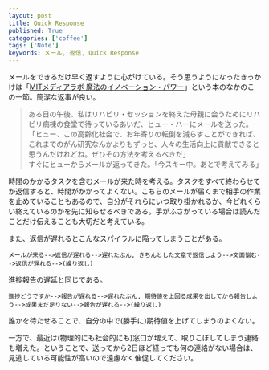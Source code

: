 ```yaml
---
layout: post
title: Quick Response
published: True
categories: ['coffee']
tags: ['Note']
keywords: メール, 返信, Quick Response
---
```


メールをできるだけ早く返すように心がけている。そう思うようになったきっかけは「[MITメディアラボ  魔法のイノベーション・パワー](http://book-mrk1869.tumblr.com/post/83999920951)」という本のなかのこの一節。簡潔な返事が良い。

> ある日の午後、私はリハビリ・セッションを終えた母親に会うためにリハビリ病棟の食堂で待っているあいだ、ヒュー・ハーにメールを送った。「ヒュー、この高齢化社会で、お年寄りの転倒を減らすことができれば、これまでのがん研究なんかよりもずっと、人々の生活向上に貢献できると思うんだけれどね。ぜひその方法を考えるべきだ」<br>
> すぐにヒューからメールが返ってきた。「今スキー中。あとで考えてみる」

時間のかかるタスクを含むメールが来た時を考える。タスクをすべて終わらせてか返信すると、時間がかかってよくない。こちらのメールが届くまで相手の作業を止めていることもあるので、自分がそれらにいつ取り掛かれるか、今どれくらい終えているのかを先に知らせるべきである。手がふさがっている場合は読んだことだけ伝えることも大切だと考えている。

また、返信が遅れるとこんなスパイラルに陥ってしまうことがある。

    メールが来る-->返信が遅れる-->遅れたぶん, きちんとした文章で返信しよう-->文面悩む-->返信が遅れる-->(繰り返し)

進捗報告の遅延と同じである。

    進捗どうですか-->報告が遅れる-->遅れたぶん, 期待値を上回る成果を出してから報告しよう-->成果まだ足りない-->報告が遅れる-->(繰り返し)

誰かを待たせることで、自分の中で(勝手に)期待値を上げてしまうのよくない。

一方で、最近は(物理的にも社会的にも)窓口が増えて、取りこぼしてしまう連絡も増えた。ということで、送ってから2日ほど経っても何の連絡がない場合は、見逃している可能性が高いので遠慮なく催促してください。
